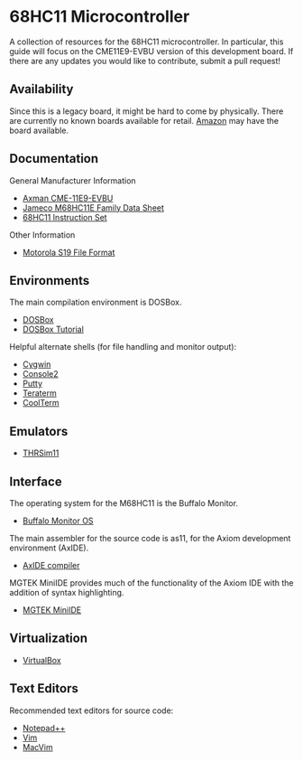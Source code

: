 # 68HC11 Microcontroller
A collection of resources for the 68HC11 microcontroller. In particular, this guide will focus on the CME11E9-EVBU version of this development board. If there are any updates you would like to contribute, submit a pull request!

## Availability
Since this is a legacy board, it might be hard to come by physically. There are currently no known boards available for retail.
[Amazon](https://www.amazon.com/Evaluation-Serial-Configurable-Memory-Sockets/dp/B00DK2CDU0/ref=sr_1_5?ie=UTF8&qid=1514243876&sr=8-5&keywords=68hc11) may have the board available.

## Documentation
General Manufacturer Information
* [Axman CME-11E9-EVBU](https://www.axman.com/content/cme-11e9-evbu)
* [Jameco M68HC11E Family Data Sheet](https://www.jameco.com/Jameco/Products/ProdDS/248575MOT.pdf)
* [68HC11 Instruction Set](http://dankohn.info/projects/68HC11/68HC11%20Instruction%20Set.htm)

Other Information
* [Motorola S19 File Format](https://www.x-ways.net/winhex/kb/ff/Motorola-S3.txt)

## Environments
The main compilation environment is DOSBox.
* [DOSBox](https://www.dosbox.com)
* [DOSBox Tutorial](https://www.dosbox.com/wiki/Basic_Setup_and_Installation_of_DosBox)

Helpful alternate shells (for file handling and monitor output):
* [Cygwin](https://www.cygwin.com)
* [Console2](https://sourceforge.net/projects/console/files/)
* [Putty](https://putty.org/)
* [Teraterm](https://ttssh2.osdn.jp/index.html.en)
* [CoolTerm](https://learn.sparkfun.com/tutorials/terminal-basics/coolterm-windows-mac-linux)

## Emulators
*  [THRSim11](http://www.hc11.demon.nl/thrsim11/thrsim11.htm)

## Interface
The operating system for the M68HC11 is the Buffalo Monitor.
* [Buffalo Monitor OS](https://www.mil.ufl.edu/projects/gup/docs/buffalo.pdf)

The main assembler for the source code is as11, for the Axiom development environment (AxIDE).
* [AxIDE compiler](https://www.axman.com/content/axide)

MGTEK MiniIDE provides much of the functionality of the Axiom IDE with the addition of syntax highlighting.
* [MGTEK MiniIDE](https://www.mgtek.com/miniide/)

## Virtualization
* [VirtualBox](https://www.virtualbox.org/)

## Text Editors
Recommended text editors for source code:
* [Notepad++](https://notepad-plus-plus.org)
* [Vim](https://www.vim.org)  
* [MacVim](https://macvim-dev.github.io/macvim/)